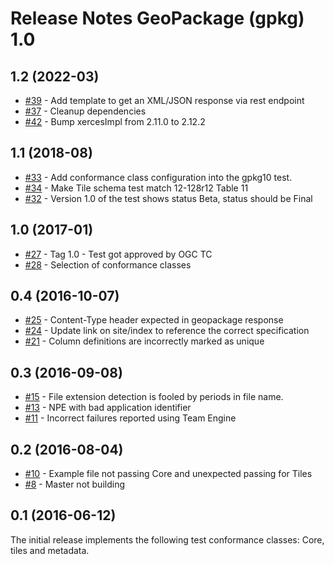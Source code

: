 # Release Notes GeoPackage (gpkg) 1.0

## 1.2 (2022-03)
   - [#39](https://github.com/opengeospatial/ets-gpkg10/issues/39) - Add template to get an XML/JSON response via rest endpoint
   - [#37](https://github.com/opengeospatial/ets-gpkg10/issues/37) - Cleanup dependencies
   - [#42](https://github.com/opengeospatial/ets-gpkg10/pull/42) - Bump xercesImpl from 2.11.0 to 2.12.2

## 1.1 (2018-08)
   - [#33](https://github.com/opengeospatial/ets-gpkg10/issues/33) - Add conformance class configuration into the gpkg10 test.
   - [#34](https://github.com/opengeospatial/ets-gpkg10/pull/34) - Make Tile schema test match 12-128r12 Table 11
   - [#32](https://github.com/opengeospatial/ets-gpkg10/issues/32) - Version 1.0 of the test shows status Beta, status should be Final
    
## 1.0 (2017-01)
   - [#27](https://github.com/opengeospatial/ets-gpkg10/issues/27) - Tag 1.0 - Test got approved by OGC TC
   - [#28](https://github.com/opengeospatial/ets-gpkg10/issues/28) - Selection of conformance classes
   
## 0.4 (2016-10-07)

  - [#25](https://github.com/opengeospatial/ets-gpkg10/issues/25) - Content-Type header expected in geopackage response
  - [#24](https://github.com/opengeospatial/ets-gpkg10/issues/24) - Update link on site/index to reference the correct specification
  - [#21](https://github.com/opengeospatial/ets-gpkg10/issues/21) - Column definitions are incorrectly marked as unique


## 0.3 (2016-09-08)
  - [#15](https://github.com/opengeospatial/ets-gpkg10/issues/15) - File extension detection is fooled by periods in file name.
  - [#13](https://github.com/opengeospatial/ets-gpkg10/issues/13) - NPE with bad application identifier
  - [#11](https://github.com/opengeospatial/ets-gpkg10/issues/11) - Incorrect failures reported using Team Engine 

## 0.2 (2016-08-04)
 - [#10](https://github.com/opengeospatial/ets-gpkg10/issues/10) - Example file not passing Core and unexpected passing for Tiles
  - [#8](https://github.com/opengeospatial/ets-gpkg10/issues/8) - Master not building 

## 0.1 (2016-06-12)
The initial release implements the following test conformance classes: Core, tiles and metadata.
 

